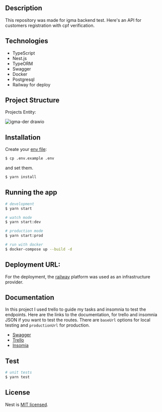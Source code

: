 
## Description

This repository was made for igma backend test. Here's an API for customers registration with cpf verification.

## Technologies

- TypeScript 
- Nest.js 
- TypeORM
- Swagger
- Docker
- Postgresql 
- Railway for deploy

## Project Structure

Projects Entity:

![igma-der drawio](https://user-images.githubusercontent.com/90461911/212172463-85c987c7-4990-4d7f-8ae9-a116a52b0678.png)

## Installation

Create your [env file](.env.example):

```bash
$ cp .env.example .env
```
and set them.

```bash
$ yarn install
```

## Running the app

```bash
# development
$ yarn start

# watch mode
$ yarn start:dev

# production mode
$ yarn start:prod

# run with docker
$ docker-compose up --build -d
```
## Deployment URL:

For the deployment, the [railway](https://railway.app/) platform was used as an infrastructure provider.

## Documentation

In this project I used trello to guide my tasks and insomnia to test the endpoints. Here are the links to the documentation,
for trello and insomnia JSON if you want to test the routes. There are `baseUrl` options for local testing and `productionUrl` for production.

- [Swagger](https://igma-backend-test-production.up.railway.app/api/docs)
- [Trello](https://trello.com/b/K6cF6sB1/igma-backend)
- [Insomia](https://drive.google.com/file/d/1Mp7xEeApDiOF3y8IDa5u3ufVpO76Znmz/view?usp=sharing)

## Test

```bash
# unit tests
$ yarn test

```

## License

Nest is [MIT licensed](LICENSE).
